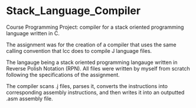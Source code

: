 Stack_Language_Compiler
=======================

Course Programming Project:  compiler for a stack oriented programming language written in C.

The assignment was for the creation of a compiler that uses the same calling convention that lcc does to compile J language files.

The langauge being a stack oriented programming langauge written in Reverse Polish Notation (RPN).  All files were written by myself from scratch following the specifications of the assignment.

The compiler scans .j files, parses it, converts the instructions into corresponding assembly instructions, and then writes it into an outputted .asm assembly file.
